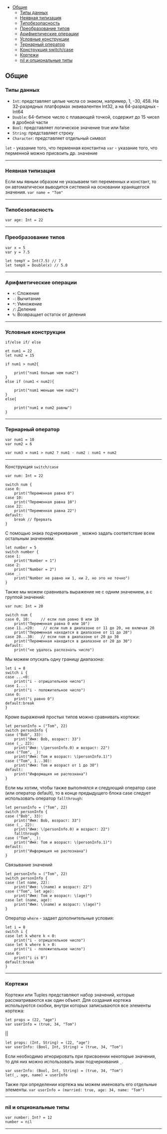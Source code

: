 - [Общие](#)
   * [Типы данных](#-data_types)
   * [Неявная типизация](#-implicit_typing)
   * [Типобезопасность](#-type_safety)
   * [Преобразование типов](#-type_conversion)
   * [Арифметические операции](#-arithmetic_operations)
   * [Условные конструкции](#-conditional_constructions)
   * [Тернарный оператор](#-ternary_operator)
   * [Конструкция switch/case](#-switch)
   * [Кортежи](#-tuples)
   * [nil и опциональные типы](#-nil)


<!-- TOC --><a name=""></a>
## Общие

<!-- TOC --><a name="-data_types"></a>

### Типы данных
- `Int`: представляет целые числа со знаком, например, 1, -30, 458. На 32-разрядных платформах эквивалентен Int32, а на 64-разрядных - Int64
- `Double`: 64-битное число с плавающей точкой, содержит до 15 чисел в дробной части
- `Bool`: представляет логическое значение true или false
- `String`: представляет строку
- `Character`: представляет отдельный символ

`let` - указание того, что перменная константна
`var` - указание того, что перменной можно присвоить др. значение

---

<!-- TOC --><a name="-implicit_typing"></a>

### Неявная типизация
Если мы явным образом не указываем тип переменных и констант, то он автоматически выводится системой на основании хранящегося значения.
`var name = "Tom"`

---

<!-- TOC --><a name="-type_safety"></a>

### Типобезопасность
`var age: Int = 22`

---

<!-- TOC --><a name="-type_conversion"></a>

### Преобразование типов
```
var x = 5
var y = 7.5

let tempY = Int(7.5) // 7
let tempX = Double(x) // 5.0 
```

---

<!-- TOC --><a name="-arithmetic_operations"></a>

### Арифметические операции
- `+`: Сложение
- `-`: Вычитание 
- `*`: Умножение 
- `/`: Деление 
- `%`: Возвращает остаток от деления 

---

<!-- TOC --><a name="-conditional_constructions"></a>

### Условные конструкции
`if/else if/ else` 
```
et num1 = 22
let num2 = 15

if num1 > num2{
     
    print("num1 больше чем num2")
}
else if (num1 < num2){
 
    print("num1 меньше чем num2")
}
else{
 
    print("num1 и num2 равны")
}
```

---

<!-- TOC --><a name="-ternary_operator"></a>

### Тернарный оператор
```
var num1 = 10
var num2 = 6

var num3 = num1 > num2 ? num1 - num2 : num1 + num2
```

---

<!-- TOC --><a name="-switch"></a>

Конструкция `switch/case`
```
var num: Int = 22
 
switch num {
case 0:
    print("Переменная равна 0")
case 10:
    print("Переменная равна 10")
case 22:
    print("Переменная равна 22")
default:
    break // Прервать
}
```
С помощью знака подчеркивания `_` можно задать соответствие всем остальным значениям:
```
let number = 5
switch number {
case 1:
    print("Number = 1")
case 2:
    print("Number = 2")
case _:
    print("Number не равно ни 1, ни 2, но это не точно")
}
```
Также мы можем сравнивать выражение не с одним значением, а с группой значений:
```
var num: Int = 20
 
switch num {
case 0, 10:     // если num равно 0 или 10
    print("Переменная равна 0 или 10")
case 11..<20:    // если num в диапазоне от 11 до 20, не включая 20
    print("Переменная находится в диапазоне от 11 до 20")
case 20...30:   // если num в диапазоне от 20 до 30
    print("Переменная находится в диапазоне от 20 до 30")
default:
    print("не удалось распознать число")
```
Мы можем опускать одну границу диапазона:
```
let i = 8
switch i {
case ...<0:
    print("i - отрицательное число")
case 1...:
    print("i - положительное число")
case 0:
    print("i равно 0")
default:break
}
```
Кроме выражений простых типов можно сравнивать кортежи:
```
let personInfo = ("Tom", 22)
switch personInfo {
case ("Bob", 33):
    print("Имя: Bob, возраст: 33")
case (_, 22):
    print("Имя: \(personInfo.0) и возраст: 22")
case ("Tom", _):
    print("Имя: Tom и возраст: \(personInfo.1)")
case ("Tom", 1...30):
    print("Имя: Tom и возраст от 1 до 30")
default:
    print("Информация не распознана")
}
```
Если мы хотим, чтобы также выполнялся и следующий оператор case (или оператор default), то в конце предыдущего блока case следует использовать оператор `fallthrough`:
```
let personInfo = ("Tom", 22)
switch personInfo {
case ("Bob", 33):
    print("Имя: Bob, возраст: 33")
case (_, 22):
    print("Имя: \(personInfo.0) и возраст: 22")
    fallthrough
case ("Tom", _):
    print("Имя: Tom и возраст: \(personInfo.1)")
default:
    print("Информация не распознана")
}
```
Связывание значений
```
let personInfo = ("Tom", 22)
switch personInfo {
case (let name, 22):
    print("Имя: \(name) и возраст: 22")
case ("Tom", let age):
    print("Имя: Tom и возраст: \(age)")
case let (name, age):
    print("Имя: \(name) и возраст: \(age)")
}
```
Оператор `where` - задает дополнительные условия:
```
let i = 8
switch i {
case let k where k < 0:
    print("i - отрицательное число")
case let k where k > 0:
    print("i - положительное число")
case 0:
    print("i is 0")
default:break
}
```

---

<!-- TOC --><a name="-tuples"></a>

### Кортежи
Кортежи или Tuples представляют набор значений, которые рассматриваются как один объект. Для создания кортежа используются скобки, внутри которых записываются все элементы кортежа:
```
let props = (22, "age")
var userInfo = (true, 34, "Tom")
```
||
```
let props: (Int, String) = (22, "age")
var userInfo: (Bool, Int, String) = (true, 34, "Tom")
```

Если необходимо игнорировать при присвоении некоторые значения, то для них можно использовать знак подчеркивания `_`.
```
var userInfo: (Bool, Int, String) = (true, 34, "Tom")
let(_, age, name) = userInfo
```

Также при определении кортежа мы можем именовать его отдельные элементы.
`var userInfo = (married: true, age: 34, name: "Tom")`

---

<!-- TOC --><a name="-nil"></a>

### nil и опциональные типы
```
var number: Int? = 12
number = nil
```

---